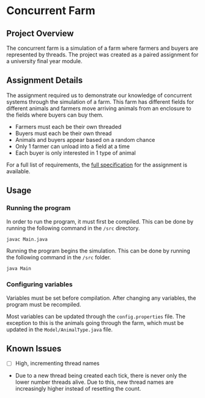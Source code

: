 # Concurrent Farm

## Project Overview
The concurrent farm is a simulation of a farm where farmers and buyers are represented by threads. The project was
created as a paired assignment for a university final year module.

## Assignment Details
The assignment required us to demonstrate our knowledge of concurrent systems through the simulation of a farm. This
farm has different fields for different animals and farmers move arriving animals from an enclosure to the fields where
buyers can buy them.
- Farmers must each be their own threaded
- Buyers must each be their own thread
- Animals and buyers appear based on a random chance
- Only 1 farmer can unload into a field at a time
- Each buyer is only interested in 1 type of animal

For a full list of requirements, the [full specification](spec.md) for the assignment is available.

## Usage
### Running the program
In order to run the program, it must first be compiled. This can be done by running the following command in the `/src`
directory.
```sh
javac Main.java
```

Running the program begins the simulation. This can be done by running the following command in the `/src` folder.
```sh
java Main
```

### Configuring variables
Variables must be set before compilation. After changing any variables, the program must be recompiled.

Most variables can be updated through the `config.properties` file. The exception to this is the animals going through
the farm, which must be updated in the `Model/AnimalType.java` file.

## Known Issues
- [ ] High, incrementing thread names
- Due to a new thread being created each tick, there is never only the lower number threads alive. Due to this, new 
thread names are increasingly higher instead of resetting the count.